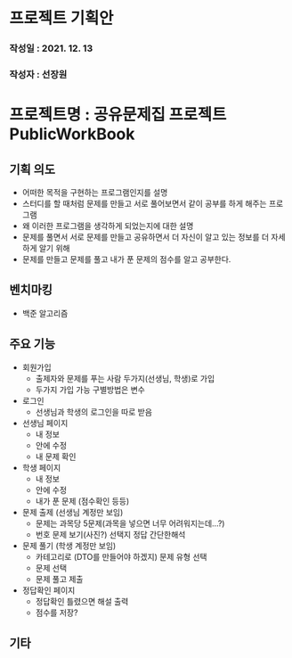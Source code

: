 # 프로젝트 기획안

### 작성일 : 2021. 12. 13
### 작성자 : 선장원

# 프로젝트명 : 공유문제집 프로젝트 PublicWorkBook

## 기획 의도 
- 어떠한 목적을 구현하는 프로그램인지를 설명 
- 스터디를 할 때처럼 문제를 만들고 서로 풀어보면서 같이 공부를 하게 해주는 프로그램
- 왜 이러한 프로그램을 생각하게 되었는지에 대한 설명 
- 문제를 풀면서 서로 문제를 만들고 공유하면서 더 자신이 알고 있는 정보를 더 자세하게 알기 위해
- 문제를 만들고 문제를 풀고 내가 푼 문제의 점수를 알고 공부한다.

## 벤치마킹
- 백준 알고리즘

## 주요 기능 
- 회원가입
  - 출제자와 문제를 푸는 사람 두가지(선생님, 학생)로 가입
  - 두가지 가입 가능 구별방법은 변수
- 로그인 
  - 선생님과 학생의 로그인을 따로 받음
- 선생님 페이지
  - 내 정보
  - 안에 수정
  - 내 문제 확인
- 학생 페이지
  - 내 정보
  - 안에 수정
  - 내가 푼 문제 (점수확인 등등)
- 문제 출제 (선생님 계정만 보임)
  - 문제는 과목당 5문제(과목을 넣으면 너무 어려워지는데…?)
  - 번호 문제 보기(사진?) 선택지 정답 간단한해석
- 문제 풀기 (학생 계정만 보임)
  - 카테고리로 (DTO를 만들어야 하겠지) 문제 유형 선택
  - 문제 선택
  - 문제 풀고 제출
- 정답확인 페이지
  - 정답확인 틀렸으면 해설 출력
  - 점수를 저장?

## 기타
